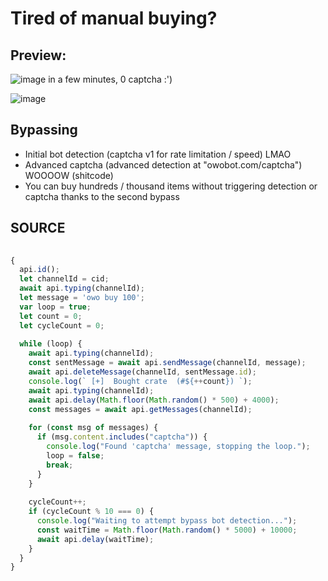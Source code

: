 # Tired of manual buying?

## Preview:
![image](https://github.com/lmaogoodcodenotreally/owo/assets/147619006/112ea33a-7f64-481d-b812-9184d28ca226) in a few minutes, 0 captcha :')


![image](https://github.com/lmaogoodcodenotreally/owo/assets/147619006/4ed67abc-c708-4a01-a0f1-cfe6c6538c49)


## Bypassing

- Initial bot detection (captcha v1 for rate limitation / speed) LMAO
- Advanced captcha (advanced detection at "owobot.com/captcha") WOOOOW (shitcode)
- You can buy hundreds / thousand items without triggering detection or captcha thanks to the second bypass

## SOURCE 

```js
                                                                          //
{                                                                         //
  api.id();                                                               // initial api call for id (cid & gid)
  let channelId = cid;                                                    // cid from api.id()
  await api.typing(channelId);                                            // initial type
  let message = 'owo buy 100';                                            // def msg
  var loop = true;                                                        // def loop
  let count = 0;                                                          // def count
  let cycleCount = 0;                                                     // def cycle count
                                                                          //
  while (loop) {                                                          // loop
    await api.typing(channelId);                                          // type
    const sentMessage = await api.sendMessage(channelId, message);        // send msg
    await api.deleteMessage(channelId, sentMessage.id);                   // delete msg 
    console.log(` [+]  Bought crate  (#${++count}) `);                    // log
    await api.typing(channelId);                                          // type in cid
    await api.delay(Math.floor(Math.random() * 500) + 4000);              // initial rate limit bypass 1 wow
    const messages = await api.getMessages(channelId);                    // define messages to getMessages (api)
                                                                          //
    for (const msg of messages) {                                         // search into messages
      if (msg.content.includes("captcha")) {                              // detect captcha
        console.log("Found 'captcha' message, stopping the loop.");       // log
        loop = false;                                                     // exit loop
        break;                                                            // bail
      }                                                                   //
    }                                                                     //
                                                                          //
    cycleCount++;                                                         //
    if (cycleCount % 10 === 0) {                                          // advanced captcha bypass v2 omfg
      console.log("Waiting to attempt bypass bot detection...");          // log
      const waitTime = Math.floor(Math.random() * 5000) + 10000;          // def waitTime
      await api.delay(waitTime);                                          // wait for waitTime
    }                                                                     //
  }                                                                       //
}                                                                         //
                                                                          //
```
